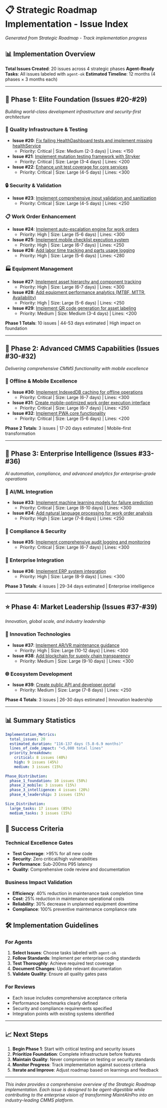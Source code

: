 # 📋 Strategic Roadmap Implementation - Issue Index

*Generated from Strategic Roadmap - Track implementation progress*

## 📊 Implementation Overview

**Total Issues Created**: 20 issues across 4 strategic phases
**Agent-Ready Tasks**: All issues labeled with `agent-ok`
**Estimated Timeline**: 12 months (4 phases × 3 months each)

---

## 🚀 Phase 1: Elite Foundation (Issues #20-#29)
*Building world-class development infrastructure and security-first architecture*

### 🧪 Quality Infrastructure & Testing
- **Issue #20**: [Fix failing HealthDashboard tests and implement missing healthService](issues/20/issue.md)
  - Priority: Critical | Size: Medium (2-3 days) | Lines: <150
- **Issue #21**: [Implement mutation testing framework with Stryker](issues/21/issue.md)
  - Priority: Critical | Size: Large (3-4 days) | Lines: <200
- **Issue #22**: [Enhance unit test coverage for core services](issues/22/issue.md)
  - Priority: Critical | Size: Large (4-5 days) | Lines: <300

### 🔒 Security & Validation
- **Issue #23**: [Implement comprehensive input validation and sanitization](issues/23/issue.md)
  - Priority: Critical | Size: Large (4-5 days) | Lines: <250

### 📋 Work Order Enhancement
- **Issue #24**: [Implement auto-escalation engine for work orders](issues/24/issue.md)
  - Priority: High | Size: Large (5-6 days) | Lines: <300
- **Issue #25**: [Implement mobile checklist execution system](issues/25/issue.md)
  - Priority: High | Size: Large (6-7 days) | Lines: <250
- **Issue #26**: [Add labor time tracking and parts usage logging](issues/26/issue.md)
  - Priority: High | Size: Large (5-6 days) | Lines: <280

### 🏭 Equipment Management
- **Issue #27**: [Implement asset hierarchy and component tracking](issues/27/issue.md)
  - Priority: High | Size: Large (6-7 days) | Lines: <300
- **Issue #28**: [Add equipment performance analytics (MTBF, MTTR, Availability)](issues/28/issue.md)
  - Priority: High | Size: Large (5-6 days) | Lines: <250
- **Issue #29**: [Implement QR code generation for asset labeling](issues/29/issue.md)
  - Priority: Medium | Size: Medium (3-4 days) | Lines: <200

**Phase 1 Totals**: 10 issues | 44-53 days estimated | High impact on foundation

---

## 📱 Phase 2: Advanced CMMS Capabilities (Issues #30-#32)
*Delivering comprehensive CMMS functionality with mobile excellence*

### 📴 Offline & Mobile Excellence
- **Issue #30**: [Implement IndexedDB caching for offline operations](issues/30/issue.md)
  - Priority: Critical | Size: Large (6-7 days) | Lines: <300
- **Issue #31**: [Create mobile-optimized work order execution interface](issues/31/issue.md)
  - Priority: Critical | Size: Large (6-7 days) | Lines: <250
- **Issue #32**: [Implement PWA core functionality](issues/32/issue.md)
  - Priority: Critical | Size: Large (5-6 days) | Lines: <200

**Phase 2 Totals**: 3 issues | 17-20 days estimated | Mobile-first transformation

---

## 🧠 Phase 3: Enterprise Intelligence (Issues #33-#36)
*AI automation, compliance, and advanced analytics for enterprise-grade operations*

### 🤖 AI/ML Integration
- **Issue #33**: [Implement machine learning models for failure prediction](issues/33/issue.md)
  - Priority: Critical | Size: Large (8-10 days) | Lines: <300
- **Issue #34**: [Add natural language processing for work order analysis](issues/34/issue.md)
  - Priority: High | Size: Large (7-8 days) | Lines: <250

### 🔐 Compliance & Security
- **Issue #35**: [Implement comprehensive audit logging and monitoring](issues/35/issue.md)
  - Priority: Critical | Size: Large (6-7 days) | Lines: <300

### 🔗 Enterprise Integration
- **Issue #36**: [Implement ERP system integration](issues/36/issue.md)
  - Priority: High | Size: Large (8-9 days) | Lines: <300

**Phase 3 Totals**: 4 issues | 29-34 days estimated | Enterprise intelligence

---

## ⭐ Phase 4: Market Leadership (Issues #37-#39)
*Innovation, global scale, and industry leadership*

### 🌟 Innovation Technologies
- **Issue #37**: [Implement AR/VR maintenance guidance](issues/37/issue.md)
  - Priority: High | Size: Large (10-12 days) | Lines: <300
- **Issue #38**: [Add blockchain for supply chain transparency](issues/38/issue.md)
  - Priority: Medium | Size: Large (9-10 days) | Lines: <300

### 🌐 Ecosystem Development
- **Issue #39**: [Create public API and developer portal](issues/39/issue.md)
  - Priority: Medium | Size: Large (7-8 days) | Lines: <250

**Phase 4 Totals**: 3 issues | 26-30 days estimated | Innovation leadership

---

## 📊 Summary Statistics

```yaml
Implementation_Metrics:
  total_issues: 20
  estimated_duration: "116-137 days (5.8-6.9 months)"
  lines_of_code_impact: "<5,080 total lines"
  priority_breakdown:
    critical: 8 issues (40%)
    high: 9 issues (45%)
    medium: 3 issues (15%)
  
Phase_Distribution:
  phase_1_foundation: 10 issues (50%)
  phase_2_mobile: 3 issues (15%)
  phase_3_intelligence: 4 issues (20%)
  phase_4_leadership: 3 issues (15%)
  
Size_Distribution:
  large_tasks: 17 issues (85%)
  medium_tasks: 3 issues (15%)
```

## 🎯 Success Criteria

### Technical Excellence Gates
- **Test Coverage**: >95% for all new code
- **Security**: Zero critical/high vulnerabilities
- **Performance**: Sub-200ms P95 latency
- **Quality**: Comprehensive code review and documentation

### Business Impact Validation
- **Efficiency**: 40% reduction in maintenance task completion time
- **Cost**: 25% reduction in maintenance operational costs
- **Reliability**: 30% decrease in unplanned equipment downtime
- **Compliance**: 100% preventive maintenance compliance rate

## 🛠️ Implementation Guidelines

### For Agents
1. **Select Issues**: Choose tasks labeled with `agent-ok`
2. **Follow Standards**: Implement per enterprise coding standards
3. **Test Thoroughly**: Achieve required test coverage
4. **Document Changes**: Update relevant documentation
5. **Validate Quality**: Ensure all quality gates pass

### For Reviews
- Each issue includes comprehensive acceptance criteria
- Performance benchmarks clearly defined
- Security and compliance requirements specified
- Integration points with existing systems identified

---

## 📈 Next Steps

1. **Begin Phase 1**: Start with critical testing and security issues
2. **Prioritize Foundation**: Complete infrastructure before features
3. **Maintain Quality**: Never compromise on testing or security standards
4. **Monitor Progress**: Track implementation against success criteria
5. **Iterate and Improve**: Adjust roadmap based on learnings and feedback

---

*This index provides a comprehensive overview of the Strategic Roadmap implementation. Each issue is designed to be agent-digestible while contributing to the enterprise vision of transforming MaintAInPro into an industry-leading CMMS platform.*